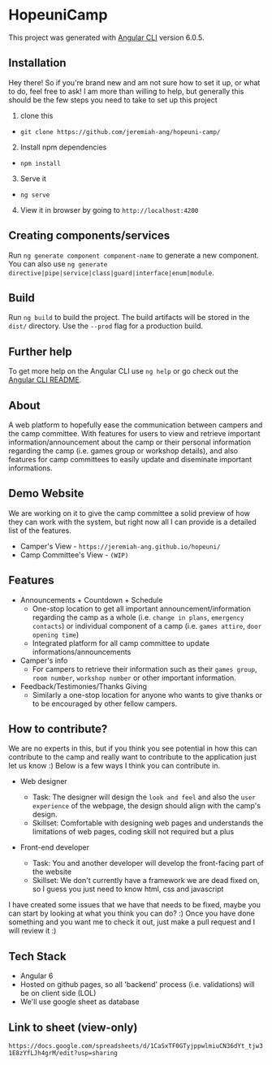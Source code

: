 # HopeuniCamp

This project was generated with [Angular CLI](https://github.com/angular/angular-cli) version 6.0.5.

## Installation

Hey there! So if you're brand new and am not sure how to set it up, or what to do, feel free to ask! I am more than willing to help, but generally this should be the few steps you need to take to set up this project 

1. clone this 
  - `git clone https://github.com/jeremiah-ang/hopeuni-camp/`
2. Install npm dependencies 
  - `npm install`
3. Serve it 
  - `ng serve`
4. View it in browser by going to `http://localhost:4200`

## Creating components/services

Run `ng generate component component-name` to generate a new component. You can also use `ng generate directive|pipe|service|class|guard|interface|enum|module`.

## Build

Run `ng build` to build the project. The build artifacts will be stored in the `dist/` directory. Use the `--prod` flag for a production build.

## Further help

To get more help on the Angular CLI use `ng help` or go check out the [Angular CLI README](https://github.com/angular/angular-cli/blob/master/README.md).

## About
A web platform to hopefully ease the communication between campers and the camp committee. With features for users to view and retrieve important information/announcement about the camp or their personal information regarding the camp (i.e. games group or workshop details), and also features for camp committees to easily update and diseminate important informations. 

## Demo Website 

We are working on it to give the camp committee a solid preview of how they can work with the system, but right now all I can provide is a detailed list of the features.

- Camper's View - `https://jeremiah-ang.github.io/hopeuni/`
- Camp Committee's View - `(WIP)`

## Features
- Announcements + Countdown + Schedule
	- One-stop location to get all important announcement/information regarding the camp as a whole (i.e. `change in plans`, `emergency contacts`) or individual component of a camp (i.e. `games attire`, `door opening time`)
	- Integrated platform for all camp committee to update informations/announcements
- Camper's info 
	- For campers to retrieve their information such as their `games group`, `room number`, `workshop number` or other important information.  
- Feedback/Testimonies/Thanks Giving
	- Similarly a one-stop location for anyone who wants to give thanks or to be encouraged by other fellow campers.

## How to contribute? 

We are no experts in this, but if you think you see potential in how this can contribute to the camp and really want to contribute to the application just let us know :) Below is a few ways I think you can contribute in. 

- Web designer
	- Task: The designer will design the `look and feel` and also the `user experience` of the webpage, the design should align with the camp's design.
	- Skillset: Comfortable with designing web pages and understands the limitations of web pages, coding skill not required but a plus
	
- Front-end developer
	- Task: You and another developer will develop the front-facing part of the website
	- Skillset: We don't currently have a framework we are dead fixed on, so I guess you just need to know html, css and javascript
  
I have created some issues that we have that needs to be fixed, maybe you can start by looking at what you think you can do? :) Once you have done something and you want me to check it out, just make a pull request and I will review it :)
	
## Tech Stack

- Angular 6
- Hosted on github pages, so all 'backend' process (i.e. validations) will be on client side (LOL) 
- We'll use google sheet as database

## Link to sheet (view-only)

`https://docs.google.com/spreadsheets/d/1CaSxTF0GTyjppwlmiuCN36dYt_tjw31E8zYfLJh4grM/edit?usp=sharing`
